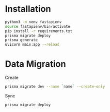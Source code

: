 # Installation  
```bash 
python3 -m venv fastapienv 
source fastapienv/bin/activate 
pip install -r requirements.txt 
prisma migrate deploy 
prisma generate
uvicorn main:app --reload
```


# Data Migration

Create
```bash
prisma migrate dev --name `name` --create-only
```

Sync
```bash
prisma migrate deploy 
```

<!-- 
# API Documentation 

## Authentication Endpoints
<br/>

### Login

#### `GET /login/{provider}`

Initiates the authentication process with the specified provider.

##### Request Parameters

- `provider` - The name of the provider to use for authentication. Currently supported providers are `google` and `github`.

##### Response

- `RedirectResponse`: If the user is not authenticated, they are redirected to the authentication page of the specified provider.
-  `JSONResponse`: If the specified provider is not supported or an error occurs during the authentication process, then this response is returned with the result field set to False and the message field containing an error message.


<br/>

### Token 



#### `GET /token/{provider}`

Returns an access token for the specified provider. This endpoint is redirected by the endpoint `/login/{provider} `

##### Request 
Handled by the provider itself. 

- Path Parameters:
    - `provider` (string): the provider for the access token (either "google" or "github")
- Query Parameters:
    - `code` (string): the authorization code for the provider

##### Response

If successful, this endpoint returns a JSON object and sets the cookie for the authenticated user. 
- Status Code: 200 OK
- Body:
    - `result` (boolean): whether the operation succeeded

If an error occurs, an error response is returned.

<br/>

### Sign Up

#### `POST /signup`

Creates a new user account with the given credentials.

##### Request Body

- `username` - The username for the new account.
- `password` - The password for the new account.

##### Response

If successful, this endpoint returns a JSON object and sets the cookie for the authenticated user. 
- Status Code: 200 OK
- Body:
    - `result` (boolean): whether the operation succeeded


If the username is already taken or an error occurs, an error response is returned.

<br/>

### Login using Username/Password

#### `POST /token`

Authenticates the user with the given credentials and returns an access token.

##### Request Body

- `username` - The username for the account to authenticate.
- `password` - The password for the account to authenticate.

##### Response

If successful, this endpoint returns a JSON object and sets the cookie for the authenticated user. 
- Status Code: 200 OK
- Body:
    - `result` (boolean): whether the operation succeeded


If the credentials are invalid or an error occurs, an error response is returned.

<br/>

## Logout

#### `GET /logout`

Logs out the user by blacklisting their JWT access token.

#### Request

- Headers:
    - Cookie (key:value): `access_token` consists of JWT token

#### Response

If successful, this endpoint returns a JSON object: 
- Status Code: 200 OK
- Body:
    - `result` (boolean): whether the operation succeeded

If an error occurs, an error response is returned.


<br/>

## Reverse Proxy 

#### `GET POST /{endpoint:path}`

Proxies requests to the specified endpoint on behalf of the authenticated user.

##### Request 

- Path Parameters:
    - `endpoint` (string): the endpoint on the backend server to forward the request to

- Headers:
    - Cookie (key:value): `access_token` consists of JWT token
    - Other headers as needed for the request being forwarded

##### Response

If successful, this endpoint returns the response from the proxied endpoint. If an error occurs, an error response is returned.


<br/>

## User Profile

#### `GET /user_profile`

Gets the user profile of the current user from the database. 


#### Request

- Headers:
    - Cookie (key:value): `access_token` consists of JWT token

#### Response

If successful, this endpoint returns a JSON object: 
- Status Code: 200 OK
- Body:
    - `identifier` (boolean) - username 
    - `email` (string)
    - `provider` (string)
    - `provider_id` (string)

If an error occurs, an error response is returned.


<br/>
<br/>

# TODO 

- [ ] Write tests
- [ ] Extract from users_view to controllers -->
